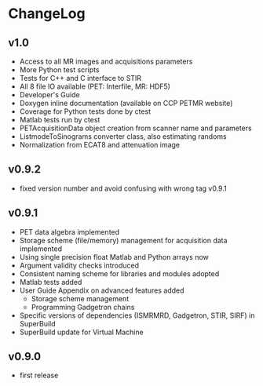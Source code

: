 # ChangeLog

## v1.0

* Access to all MR images and acquisitions parameters
* More Python test scripts
* Tests for C++ and C interface to STIR
* All 8 file IO available (PET: Interfile, MR: HDF5)
* Developer's Guide
* Doxygen inline documentation (available on CCP PETMR website)
* Coverage for Python tests done by ctest
* Matlab tests run by ctest
* PETAcquisitionData object creation from scanner name and parameters
* ListmodeToSinograms converter class, also estimating randoms
* Normalization from ECAT8 and attenuation image

## v0.9.2
- fixed version number and avoid confusing with wrong tag v0.9.1

## v0.9.1

- PET data algebra implemented
- Storage scheme (file/memory) management for acquisition data implemented
- Using single precision float Matlab and Python arrays now
- Argument validity checks introduced
- Consistent naming scheme for libraries and modules adopted
- Matlab tests added
- User Guide Appendix on advanced features added
	- Storage scheme management
	- Programming Gadgetron chains
- Specific versions of dependencies (ISMRMRD, Gadgetron, STIR, SIRF) in SuperBuild
- SuperBuild update for Virtual Machine

## v0.9.0
- first release